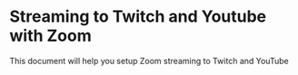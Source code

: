 # Streaming to Twitch and Youtube with Zoom

This document will help you setup Zoom streaming to Twitch and YouTube

